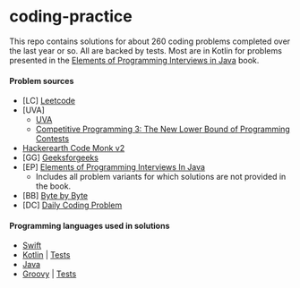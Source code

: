 # coding-practice

This repo contains solutions for about 260 coding problems completed over the last year or so.  All are backed by tests.
Most are in Kotlin for problems presented in the [Elements of Programming Interviews in Java](http://elementsofprogramminginterviews.com/) book.

#### Problem sources

* [LC] [Leetcode](http://leetcode.com) 
* [UVA] 
    * [UVA](https://uva.onlinejudge.org/)
    * [Competitive Programming 3: The New Lower Bound of Programming Contests](https://sites.google.com/site/stevenhalim/)
* [Hackerearth Code Monk v2](https://www.hackerearth.com/practice/codemonk/)
* [GG] [Geeksforgeeks](http://www.practice.geeksforgeeks.org/)
* [EP] [Elements of Programming Interviews In Java](http://elementsofprogramminginterviews.com/)
    * Includes all problem variants for which solutions are not provided in the book.
* [BB] [Byte by Byte](https://www.byte-by-byte.com)
* [DC] [Daily Coding Problem](https://www.dailycodingproblem.com/)

#### Programming languages used in solutions

* [Swift](https://github.com/lgtout/coding-practice/tree/master/swift/CodingPractice)
* [Kotlin](https://github.com/lgtout/coding-practice/tree/master/java/src/main/kotlin/com/lagostout) | [Tests](https://github.com/lgtout/coding-practice/tree/master/java/src/test/kotlin/com/lagostout)
* [Java](https://github.com/lgtout/coding-practice/tree/master/java/src/main/java)
* [Groovy](https://github.com/lgtout/coding-practice/tree/master/java/src/main/groovy/com/lagostout) | [Tests](https://github.com/lgtout/coding-practice/tree/master/java/src/test/groovy/com/lagostout)
